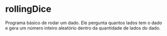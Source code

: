 # rollingDice
Programa básico de rodar um dado. Ele pergunta quantos lados tem o dado e gera um número inteiro aleatório dentro da quantidade de lados do dado.